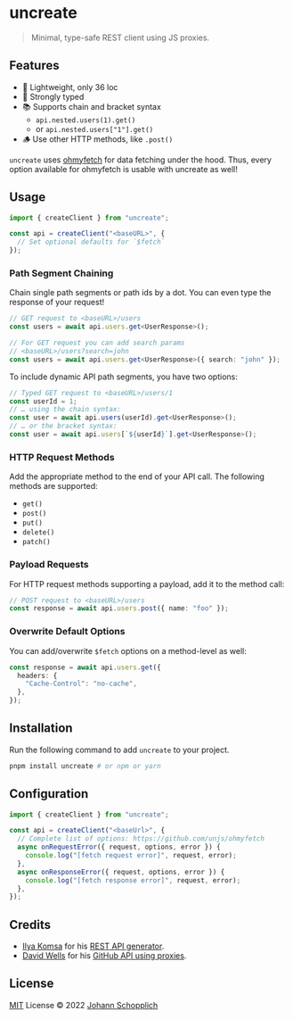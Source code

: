 # uncreate

> Minimal, type-safe REST client using JS proxies.

## Features

- 🌁 Lightweight, only 36 loc
- 🦾 Strongly typed
- 📚 Supports chain and bracket syntax
  - `api.nested.users(1).get()`
  - or `api.nested.users["1"].get()`
- 🪵 Use other HTTP methods, like `.post()`

`uncreate` uses [ohmyfetch](https://github.com/unjs/ohmyfetch) for data fetching under the hood. Thus, every option available for ohmyfetch is usable with uncreate as well!

## Usage

```ts
import { createClient } from "uncreate";

const api = createClient("<baseURL>", {
  // Set optional defaults for `$fetch`
});
```

### Path Segment Chaining

Chain single path segments or path ids by a dot. You can even type the response of your request!

```ts
// GET request to <baseURL>/users
const users = await api.users.get<UserResponse>();

// For GET request you can add search params
// <baseURL>/users?search=john
const users = await api.users.get<UserResponse>({ search: "john" });
```

To include dynamic API path segments, you have two options:

```ts
// Typed GET request to <baseURL>/users/1
const userId = 1;
// … using the chain syntax:
const user = await api.users(userId).get<UserResponse>();
// … or the bracket syntax:
const user = await api.users[`${userId}`].get<UserResponse>();
```

### HTTP Request Methods

Add the appropriate method to the end of your API call. The following methods are supported:

- `get()`
- `post()`
- `put()`
- `delete()`
- `patch()`

### Payload Requests

For HTTP request methods supporting a payload, add it to the method call:

```ts
// POST request to <baseURL>/users
const response = await api.users.post({ name: "foo" });
```

### Overwrite Default Options

You can add/overwrite `$fetch` options on a method-level as well:

```ts
const response = await api.users.get({
  headers: {
    "Cache-Control": "no-cache",
  },
});
```

## Installation

Run the following command to add `uncreate` to your project.

```bash
pnpm install uncreate # or npm or yarn
```

## Configuration

```ts
import { createClient } from "uncreate";

const api = createClient("<baseUrl>", {
  // Complete list of options: https://github.com/unjs/ohmyfetch
  async onRequestError({ request, options, error }) {
    console.log("[fetch request error]", request, error);
  },
  async onResponseError({ request, options, error }) {
    console.log("[fetch response error]", request, error);
  },
});
```

## Credits

- [Ilya Komsa](https://github.com/v1vendi) for his [REST API generator](https://gist.github.com/v1vendi/75d5e5dad7a2d1ef3fcb48234e4528cb).
- [David Wells](https://github.com/DavidWells) for his [GitHub API using proxies](https://gist.github.com/DavidWells/93535d7d6bec3a7219778ebcfa437df3).

## License

[MIT](./LICENSE) License © 2022 [Johann Schopplich](https://github.com/johannschopplich)
